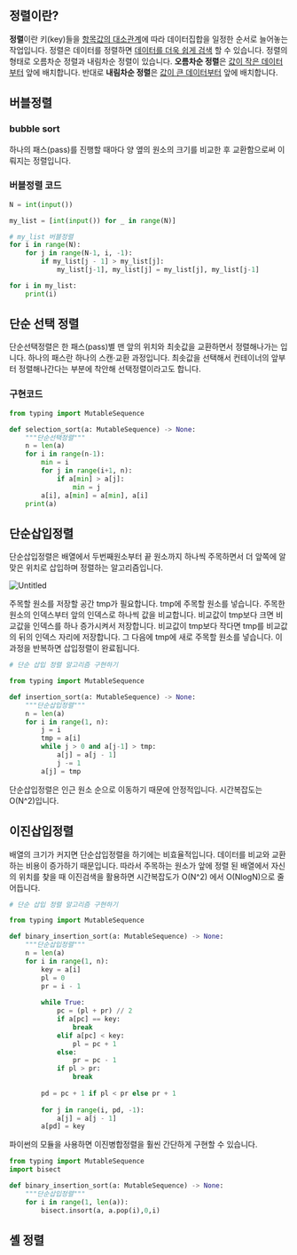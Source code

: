 ## 정렬이란?
**정렬**이란 키(key)들을 <u>항목값의 대소관계</u>에 따라 데이터집합을 일정한 순서로 늘어놓는 작업입니다. 정렬은 데이터를 정렬하면 <u>데이터를 더욱 쉽게 검색</u> 할 수 있습니다. 정렬의 형태로 오름차순 정렬과 내림차순 정렬이 있습니다. **오름차순 정렬**은 <u>값이 작은 데이터부터</u> 앞에 배치합니다. 반대로 **내림차순 정렬**은 <u>값이 큰 데이터부터</u> 앞에 배치합니다.

## 버블정렬

### bubble sort

하나의 패스(pass)를 진행할 때마다 양 옆의 원소의 크기를 비교한 후 교환함으로써 이뤄지는 정렬입니다.

### 버블정렬 코드

```python
N = int(input())

my_list = [int(input()) for _ in range(N)]

# my_list 버블정렬
for i in range(N):
    for j in range(N-1, i, -1):
        if my_list[j - 1] > my_list[j]:
            my_list[j-1], my_list[j] = my_list[j], my_list[j-1]

for i in my_list:
    print(i)

```

## 단순 선택 정렬

단순선택정렬은 한 패스(pass)별 맨 앞의 위치와 최솟값을 교환하면서 정렬해나가는 입니다. 하나의 패스란 하나의 스캔·교환 과정입니다. 최솟값을 선택해서 컨테이너의 앞부터 정렬해나간다는 부분에 착안해 선택정렬이라고도 합니다.

### 구현코드

```python
from typing import MutableSequence

def selection_sort(a: MutableSequence) -> None:
    """단순선택정렬"""
    n = len(a)
    for i in range(n-1):
        min = i
        for j in range(i+1, n):
            if a[min] > a[j]:
                min = j
        a[i], a[min] = a[min], a[i]
    print(a)
```

## 단순삽입정렬

단순삽입정렬은 배열에서 두번째원소부터 끝 원소까지 하나씩 주목하면서 더 앞쪽에 알맞은 위치로 삽입하며 정렬하는 알고리즘입니다.

![Untitled](https://prod-files-secure.s3.us-west-2.amazonaws.com/464f9f97-9358-4c41-be47-0e6717ae78a0/d6219b00-e57d-4cec-a1a4-9ed00d3139ea/Untitled.png)

주목할 원소를 저장할 공간 tmp가 필요합니다. tmp에 주목할 원소를 넣습니다. 주목한 원소의 인덱스부터 앞의 인덱스로 하나씩 값을 비교합니다. 비교값이 tmp보다 크면 비교값을 인덱스를 하나 증가시켜서 저장합니다. 비교값이 tmp보다 작다면 tmp를 비교값의 뒤의 인덱스 자리에 저장합니다. 그 다음에 tmp에 새로 주목할 원소를 넣습니다. 이 과정을 반복하면 삽입정렬이 완료됩니다.

```python
# 단순 삽입 정렬 알고리즘 구현하기

from typing import MutableSequence

def insertion_sort(a: MutableSequence) -> None:
    """단순삽입정렬"""
    n = len(a)
    for i in range(1, n):
        j = i
        tmp = a[i]
        while j > 0 and a[j-1] > tmp:
            a[j] = a[j - 1]
            j -= 1
        a[j] = tmp
```

단순삽입정렬은 인근 원소 순으로 이동하기 때문에 안정적입니다. 시간복잡도는 O(N^2)입니다.

## 이진삽입정렬

배열의 크기가 커지면 단순삽입정렬을 하기에는 비효율적입니다. 데이터를 비교와 교환하는 비용이 증가하기 때문입니다. 따라서 주목하는 원소가 앞에 정렬 된 배열에서 자신의 위치를 찾을 때 이진검색을 활용하면 시간복잡도가 O(N^2) 에서 O(NlogN)으로 줄어듭니다.

```python
# 단순 삽입 정렬 알고리즘 구현하기

from typing import MutableSequence

def binary_insertion_sort(a: MutableSequence) -> None:
    """단순삽입정렬"""
    n = len(a)
    for i in range(1, n):
        key = a[i]
        pl = 0
        pr = i - 1
        
        while True:
            pc = (pl + pr) // 2
            if a[pc] == key:
                break
            elif a[pc] < key:
                pl = pc + 1
            else:
                pr = pc - 1
            if pl > pr:
                break
        
        pd = pc + 1 if pl < pr else pr + 1
        
        for j in range(i, pd, -1):
            a[j] = a[j - 1]
        a[pd] = key
```

파이썬의 모듈을 사용하면 이진병합정렬을 훨씬 간단하게 구현할 수 있습니다.

```python
from typing import MutableSequence
import bisect

def binary_insertion_sort(a: MutableSequence) -> None:
    """단순삽입정렬"""
    for i in range(1, len(a)):
        bisect.insort(a, a.pop(i),0,i)
```

## 셸 정렬
